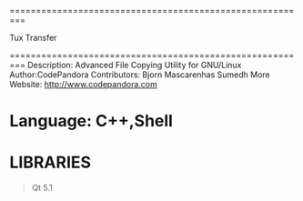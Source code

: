=========================================================

Tux Transfer

=========================================================
Description: Advanced File Copying Utility for GNU/Linux
Author:CodePandora
Contributors: Bjorn Mascarenhas 
	      Sumedh More
Website: http://www.codepandora.com

Language: C++,Shell
=========================================================

LIBRARIES
==========
> Qt 5.1
